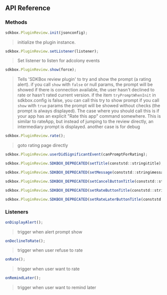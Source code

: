 ## API Reference

### Methods
```javascript
sdkbox.PluginReview.init(jsonconfig);
```
>  initialize the plugin instance.

```javascript
sdkbox.PluginReview.setListener(listener);
```
> Set listener to listen for adcolony events

```javascript
sdkbox.PluginReview.show(force);
```
> Tells 'SDKBox review plugin' to try and show the prompt (a rating alert).
if you call `show` with `false` or null params,
the prompt will be showed if there is connection available,
the user hasn't declined to rate or hasn't rated current version.
if the item `tryPromptWhenInit` in sdkbox.config is false, you can call this try to show prompt
if you call `show` with `true` params
the prompt will be showed without checks (the prompt is always displayed).
The case where you should call this is if your app has an
explicit "Rate this app" command somewhere. This is similar to rateApp,
but instead of jumping to the review directly, an intermediary prompt is displayed.
another case is for debug

```javascript
sdkbox.PluginReview.rate();
```
> goto rating page directly

```javascript
sdkbox.PluginReview.userDidSignificantEvent(canPromptForRating);
```

```javascript
sdkbox.PluginReview.SDKBOX_DEPRECATED(setTitle(conststd::string&title);
```

```javascript
sdkbox.PluginReview.SDKBOX_DEPRECATED(setMessage(conststd::string&message);
```

```javascript
sdkbox.PluginReview.SDKBOX_DEPRECATED(setCancelButtonTitle(conststd::string&cancelTitle);
```

```javascript
sdkbox.PluginReview.SDKBOX_DEPRECATED(setRateButtonTitle(conststd::string&rateTitle);
```

```javascript
sdkbox.PluginReview.SDKBOX_DEPRECATED(setRateLaterButtonTitle(conststd::string&rateLaterTitle);
```


### Listeners
```javascript
onDisplayAlert();
```
> trigger when alert prompt show

```javascript
onDeclineToRate();
```
> trigger when user refuse to rate

```javascript
onRate();
```
> trigger when user want to rate

```javascript
onRemindLater();
```
> trigger when user want to remind later



